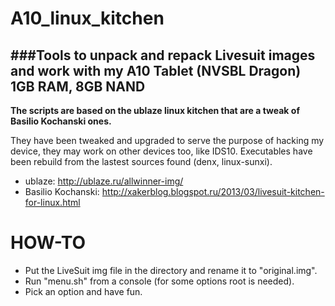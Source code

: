 A10_linux_kitchen
=================
###Tools to unpack and repack Livesuit images and work with my A10 Tablet (NVSBL Dragon) 1GB RAM, 8GB NAND
---------------------------------------------------
**The scripts are based on the ublaze linux kitchen that are a tweak of Basilio Kochanski ones.**

They have been tweaked and upgraded to serve the purpose of hacking my device, they may work on other devices too, like IDS10.
Executables have been rebuild from the lastest sources found (denx, linux-sunxi).

- ublaze: http://ublaze.ru/allwinner-img/
- Basilio Kochanski: http://xakerblog.blogspot.ru/2013/03/livesuit-kitchen-for-linux.html

HOW-TO
======
- Put the LiveSuit img file in the directory and rename it to "original.img".
- Run "menu.sh" from a console (for some options root is needed).
- Pick an option and have fun.
